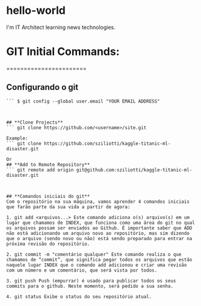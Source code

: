 # hello-world

I'm IT Architect learning news technologies.


# GIT Initial Commands:
=======================

## **Configurando o git**
``` $ git config --global user.name "YOUR NAME"
``` $ git config --global user.email "YOUR EMAIL ADDRESS"



## **Clone Projects**
``` git clone https://github.com/<username>/site.git

Example: 
``` git clone https://github.com/sziliotti/kaggle-titanic-ml-disaster.git

Or
## **Add to Remote Repository**
``` git remote add origin git@github.com:sziliotti/kaggle-titanic-ml-disaster.git



## **Comandos iniciais do git**
Com o repositório na sua máquina, vamos aprender 4 comandos iniciais que farão parte da sua vida a partir de agora:

1. git add <arquivos...> Este comando adiciona o(s) arquivo(s) em um lugar que chamamos de INDEX, que funciona como uma área do git no qual os arquivos possam ser enviados ao Github. É importante saber que ADD não está adicionando um arquivo novo ao repositório, mas sim dizendo que o arquivo (sendo novo ou não) está sendo preparado para entrar na próxima revisão do repositório.

2. git commit -m "comentário qualquer" Este comando realiza o que chamamos de “commit”, que significa pegar todos os arquivos que estão naquele lugar INDEX que o comando add adicionou e criar uma revisão com um número e um comentário, que será vista por todos.

3. git push Push (empurrar) é usado para publicar todos os seus commits para o github. Neste momento, será pedido a sua senha.
 
4. git status Exibe o status do seu repositório atual.



